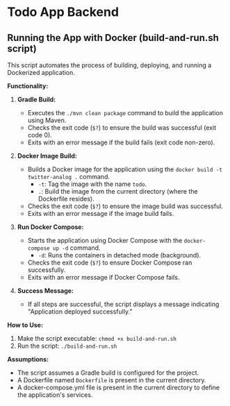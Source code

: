 # Todo App Backend

## Running the App with Docker (build-and-run.sh script)

This script automates the process of building, deploying, and running a Dockerized application.

**Functionality:**

1. **Gradle Build:**
    * Executes the `./mvn clean package` command to build the application using Maven.
    * Checks the exit code (`$?`) to ensure the build was successful (exit code 0).
    * Exits with an error message if the build fails (exit code non-zero).

2. **Docker Image Build:**
    * Builds a Docker image for the application using the `docker build -t twitter-analog .` command.
        * `-t`: Tag the image with the name `todo`.
        * `.`: Build the image from the current directory (where the Dockerfile resides).
    * Checks the exit code (`$?`) to ensure the image build was successful.
    * Exits with an error message if the image build fails.

3. **Run Docker Compose:**
    * Starts the application using Docker Compose with the `docker-compose up -d` command.
        * `-d`: Runs the containers in detached mode (background).
    * Checks the exit code (`$?`) to ensure Docker Compose ran successfully.
    * Exits with an error message if Docker Compose fails.

4. **Success Message:**
    * If all steps are successful, the script displays a message indicating "Application deployed successfully."

**How to Use:**

1.  Make the script executable: `chmod +x build-and-run.sh`
2.  Run the script: `./build-and-run.sh`

**Assumptions:**

* The script assumes a Gradle build is configured for the project.
* A Dockerfile named `Dockerfile` is present in the current directory.
* A docker-compose.yml file is present in the current directory to define the application's services.
